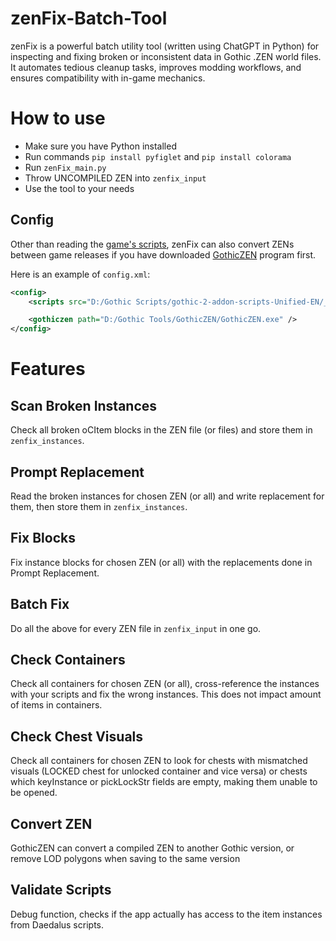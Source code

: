 # zenFix-Batch-Tool
zenFix is a powerful batch utility tool (written using ChatGPT in Python) for inspecting and fixing broken or inconsistent data in Gothic .ZEN world files. It automates tedious cleanup tasks, improves modding workflows, and ensures compatibility with in-game mechanics.

# How to use
- Make sure you have Python installed
- Run commands `pip install pyfiglet` and `pip install colorama`
- Run `zenFix_main.py`
- Throw UNCOMPILED ZEN into `zenfix_input`
- Use the tool to your needs

## Config
Other than reading the [game's scripts](https://github.com/VaanaCZ/gothic-2-addon-scripts/tree/Unified-DE/_work/Data/Scripts), zenFix can also convert ZENs between game releases if you have downloaded [GothicZEN](https://forum.worldofplayers.de/forum/threads/1537414-Release-GothicZEN-a-commandline-tool-to-convert-compiled-ZENs-between-Gothic-versions) program first.

Here is an example of `config.xml`:
```xml
<config>
	<scripts src="D:/Gothic Scripts/gothic-2-addon-scripts-Unified-EN/_Work/Data/Scripts/Content/Items" />

	<gothiczen path="D:/Gothic Tools/GothicZEN/GothicZEN.exe" />
</config>
```


# Features
## Scan Broken Instances
Check all broken oCItem blocks in the ZEN file (or files) and store them in `zenfix_instances`.

## Prompt Replacement
Read the broken instances for chosen ZEN (or all) and write replacement for them, then store them in `zenfix_instances`.

## Fix Blocks
Fix instance blocks for chosen ZEN (or all) with the replacements done in Prompt Replacement.

## Batch Fix
Do all the above for every ZEN file in `zenfix_input` in one go.

## Check Containers
Check all containers for chosen ZEN (or all), cross-reference the instances with your scripts and fix the wrong instances. This does not impact amount of items in containers.

## Check Chest Visuals
Check all containers for chosen ZEN to look for chests with mismatched visuals (LOCKED chest for unlocked container and vice versa) or chests which keyInstance or pickLockStr fields are empty, making them unable to be opened.

## Convert ZEN
GothicZEN can convert a compiled ZEN to another Gothic version, or remove LOD polygons when saving to the same version

## Validate Scripts
Debug function, checks if the app actually has access to the item instances from Daedalus scripts.